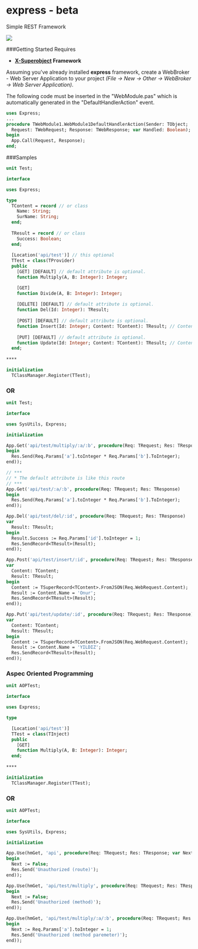 


# express - beta
Simple REST Framework 

[![](https://www.paypalobjects.com/en_US/i/btn/btn_donate_LG.gif)](https://www.paypal.com/cgi-bin/webscr?cmd=_s-xclick&hosted_button_id=X658UEM4KQ3YA)

###Getting Started
Requires
 - **[X-Superobject](https://github.com/onryldz/x-superobject) Framework**

Assuming you've already installed **express** framework, create a WebBroker - Web Server Application to your project *(File -> New -> Other -> WebBroker -> Web Server Application)*.

The following code must be inserted in the "WebModule.pas" which is automatically generated in the "DefaultHandlerAction" event.

```pascal
uses Express;
...
procedure TWebModule1.WebModule1DefaultHandlerAction(Sender: TObject;
  Request: TWebRequest; Response: TWebResponse; var Handled: Boolean);
begin
  App.Call(Request, Response);
end;
```

###Samples

```pascal
unit Test;

interface

uses Express;

type
  TContent = record // or class
    Name: String;
    SurName: String;
  end;
  
  TResult = record // or class
    Success: Boolean;
  end;
  
  [Location('api/test')] // this optional
  TTest = class(TProvider)
  public
    [GET] [DEFAULT] // default attribute is optional. 
    function Multiply(A, B: Integer): Integer;  

    [GET]
    function Divide(A, B: Integer): Integer; 
    
    [DELETE] [DEFAULT] // default attribute is optional.
    function Del(Id: Integer): TResult;
    
    [POST] [DEFAULT] // default attribute is optional.
    function Insert(Id: Integer; Content: TContent): TResult; // Content is optional
    
    [PUT] [DEFAULT] // default attribute is optional.
    function Update(Id: Integer; Content: TContent): TResult; // Content is Optional
  end;
  
****

initialization
  TClassManager.Register(TTest);  
```

### OR
```pascal
unit Test;

interface

uses SysUtils, Express;

initialization

App.Get('api/test/multiply/:a/:b', procedure(Req: TRequest; Res: TResponse)
begin
  Res.Send(Req.Params['a'].toInteger * Req.Params['b'].ToInteger);
end));

// ***
// * The default attribute is like this route
// ***
App.Get('api/test/:a/:b', procedure(Req: TRequest; Res: TResponse)
begin
  Res.Send(Req.Params['a'].toInteger * Req.Params['b'].ToInteger);
end));

App.Del('api/test/del/:id', procedure(Req: TRequest; Res: TResponse) 
var
  Result: TResult;
begin
  Result.Success := Req.Params['id'].toInteger = 1;
  Res.SendRecord<TResult>(Result);
end));

App.Post('api/test/insert/:id', procedure(Req: TRequest; Res: TResponse) 
var
  Content: TContent;
  Result: TResult;
begin
  Content := TSuperRecord<TContent>.FromJSON(Req.WebRequest.Content);
  Result := Content.Name = 'Onur';
  Res.SendRecord<TResult>(Result);
end));

App.Put('api/test/update/:id', procedure(Req: TRequest; Res: TResponse) 
var
  Content: TContent;
  Result: TResult;
begin
  Content := TSuperRecord<TContent>.FromJSON(Req.WebRequest.Content);
  Result := Content.Name = 'YILDIZ';
  Res.SendRecord<TResult>(Result);
end));

```

### Aspec Oriented Programming

```pascal
unit AOPTest;

interface

uses Express;

type

  [Location('api/test')]
  TTest = class(TInject)
  public
    [GET]
    function Multiply(A, B: Integer): Integer;
  end;
  
****

initialization
  TClassManager.Register(TTest);  
```

### OR

```pascal
unit AOPTest;

interface

uses SysUtils, Express;

initialization

App.Use(hmGet, 'api', procedure(Req: TRequest; Res: TResponse; var Next: Boolean)
begin
  Next := False;
  Res.Send('Unauthorized (route)');
end));

App.Use(hmGet, 'api/test/multiply', procedure(Req: TRequest; Res: TResponse; var Next: Boolean)
begin
  Next := False;
  Res.Send('Unauthorized (method)');
end));

App.Use(hmGet, 'api/test/multiply/:a/:b', procedure(Req: TRequest; Res: TResponse; var Next: Boolean)
begin
  Next := Req.Params['a'].toInteger = 1;
  Res.Send('Unauthorized (method paremeter)');
end));

```
